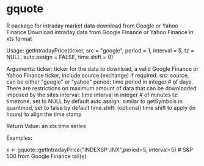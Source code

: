 # gquote
R package for intraday market data download from Google or Yahoo Finance
Download intraday data from Google Finance or Yahoo Finance in xts format

Usage:
getIntradayPrice(ticker, src = "google", period = 1, interval = 5, tz = NULL, auto.assign = FALSE, time.shift = 0)

Arguments:
ticker:	ticker for the data to download, a valid Google Finance or Yahoo Finance ticker, include source (exchange) if required.
src: source, can be either "google" or "yahoo"
period:	time period in integer # of days. There are restrictions on maximum amount of data that can be downloaded imposed by the sites
interval:	time interval in integer # of minutes
tz:	timezone, set to NULL by default
auto.assign:	similar to getSymbols in quantmod, set to false by default
time.shift:	(optional) time shift to apply (in hours) to align the time stamp

Return Value: an xts time series

Examples:

x <- gquote::getIntradayPrice("INDEXSP:.INX",period=5, interval=5)    # S&P 500 from Google Finance
tail(x)
